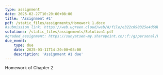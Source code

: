 ```yaml
---
type: assignment
date: 2025-02-27T10:20:00+08:00
title: 'Assignment #1'
pdf: /static_files/assignments/Homework 1.docx
#submission_link: https://web.ugreen.cloud/web/#/file/e322c098325e4d68b5894219882062c1
solutions: /static_files/assignments/Solution1.pdf
#graded_assignment: https://sunyatsen-my.sharepoint.cn/:f:/g/personal/huangqy89_ms_sysu_edu_cn/En6Hv-MsAVBAryv6Gc__N3kBPoV_gh0fH4_g4vEhm6Qj4Q?e=IsSSZE
due_event: 
    type: due
    date: 2025-03-11T14:20:00+08:00
    description: 'Assignment #1 due'
---
```

Homework of Chapter 2
